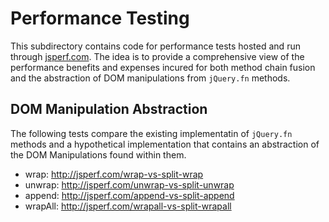 # Performance Testing

This subdirectory contains code for performance tests hosted and run through [jsperf.com](http://jsperf.com). The idea is to provide a comprehensive view of the performance benefits and expenses incured for both method chain fusion and the abstraction of DOM manipulations from `jQuery.fn` methods.

## DOM Manipulation Abstraction

The following tests compare the existing implementatin of `jQuery.fn` methods and a hypothetical implementation that contains an abstraction of the DOM Manipulations found within them.

- wrap: http://jsperf.com/wrap-vs-split-wrap
- unwrap: http://jsperf.com/unwrap-vs-split-unwrap
- append: http://jsperf.com/append-vs-split-append
- wrapAll: http://jsperf.com/wrapall-vs-split-wrapall
